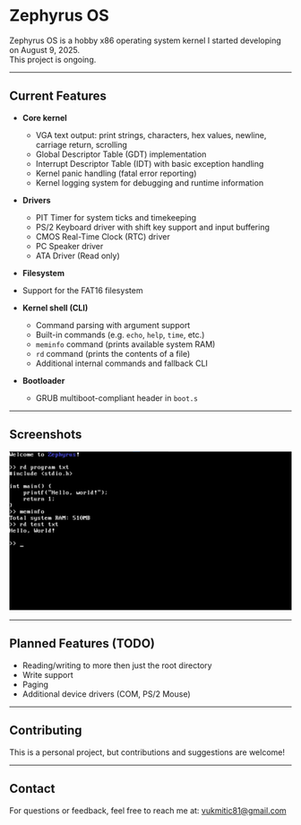 # Zephyrus OS

Zephyrus OS is a hobby x86 operating system kernel I started developing on August 9, 2025.  
This project is ongoing.

---

## Current Features

- **Core kernel**
  - VGA text output: print strings, characters, hex values, newline, carriage return, scrolling  
  - Global Descriptor Table (GDT) implementation  
  - Interrupt Descriptor Table (IDT) with basic exception handling  
  - Kernel panic handling (fatal error reporting)  
  - Kernel logging system for debugging and runtime information  

- **Drivers**
  - PIT Timer for system ticks and timekeeping  
  - PS/2 Keyboard driver with shift key support and input buffering  
  - CMOS Real-Time Clock (RTC) driver  
  - PC Speaker driver
  - ATA Driver (Read only)

- **Filesystem**
 - Support for the FAT16 filesystem

- **Kernel shell (CLI)**
  - Command parsing with argument support  
  - Built-in commands (e.g. `echo`, `help`, `time`, etc.)  
  - `meminfo` command (prints available system RAM)  
  - `rd` command (prints the contents of a file)
  - Additional internal commands and fallback CLI  

- **Bootloader**
  - GRUB multiboot-compliant header in `boot.s`

---

## Screenshots

![Current progress](Screenshots/currentProgress.png)

---

## Planned Features (TODO)

- Reading/writing to more then just the root directory
- Write support 
- Paging  
- Additional device drivers (COM, PS/2 Mouse) 

---

## Contributing
This is a personal project, but contributions and suggestions are welcome!

---

## Contact

For questions or feedback, feel free to reach me at: vukmitic81@gmail.com